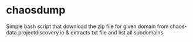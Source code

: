 # chaosdump
Simple bash script that download the zip file for given domain from chaos-data.projectdiscovery.io &amp; extracts txt file and list all subdomains
